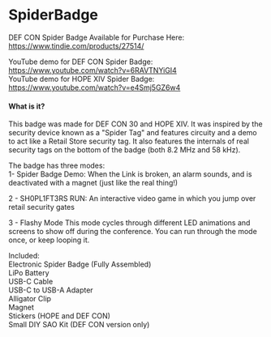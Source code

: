 # SpiderBadge

DEF CON Spider Badge Available for Purchase Here:  
https://www.tindie.com/products/27514/  

YouTube demo for DEF CON Spider Badge: https://www.youtube.com/watch?v=6RAVTNYiGI4  
YouTube demo for HOPE XIV Spider Badge: https://www.youtube.com/watch?v=e4Smj5GZ6w4

#### What is it?
This badge was made for DEF CON 30 and HOPE XIV.  It was inspired by the security device known as a "Spider Tag" and features circuity and a demo to act like a Retail Store security tag.  It also features the internals of real security tags on the bottom of the badge  (both 8.2 MHz and 58 kHz).

The badge has three modes:  
1- Spider Badge Demo:
When the Link is broken, an alarm sounds, and is deactivated with a magnet (just like the real thing!)

2 - SH0PL1FT3RS RUN:
An interactive video game in which you jump over retail security gates

3 - Flashy Mode
This mode cycles through different LED animations and screens to show off during the conference.  You can run through the mode once, or keep looping it.

Included:  
Electronic Spider Badge (Fully Assembled)  
LiPo Battery  
USB-C Cable  
USB-C to USB-A Adapter  
Alligator Clip  
Magnet  
Stickers (HOPE and DEF CON)  
Small DIY SAO Kit (DEF CON version only)  
